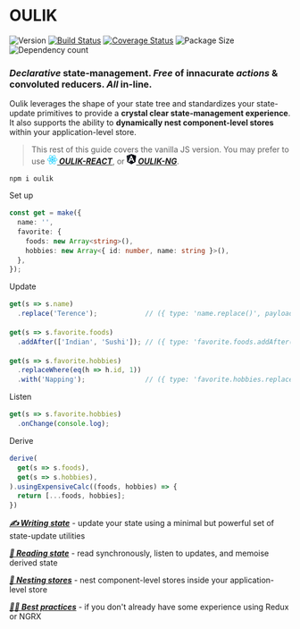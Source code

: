 # OULIK #

![Version](https://img.shields.io/npm/v/oulik.svg)
[![Build Status](https://travis-ci.org/Memeplexx/oulik.svg?branch=master)](https://travis-ci.org/Memeplexx/oulik.svg?branch=master)
[![Coverage Status](https://coveralls.io/repos/github/Memeplexx/oulik/badge.svg?branch=master)](https://coveralls.io/github/Memeplexx/oulik?branch=master)
![Package Size](https://badgen.net/bundlephobia/minzip/oulik)
![Dependency count](https://badgen.net/bundlephobia/dependency-count/oulik)

### *Declarative* state-management. *Free* of innacurate *actions* & convoluted reducers. *All* in-line.

Oulik leverages the shape of your state tree and standardizes your state-update primitives to provide a **crystal clear state-management experience**. It also supports the ability to **dynamically nest component-level stores** within your application-level store.

> This rest of this guide covers the vanilla JS version. You may prefer to use ***[![](./docs/assets/react.png)&nbsp;OULIK-REACT](./docs/readme-react.md)***, or ***[![](./docs/assets/angular.png)&nbsp;OULIK-NG](./docs/readme-ng.md)***.  

```console
npm i oulik
```
Set up
```ts
const get = make({
  name: '',
  favorite: {
    foods: new Array<string>(),
    hobbies: new Array<{ id: number, name: string }>(),
  },
});
```  
Update   
```ts
get(s => s.name)
  .replace('Terence');            // ({ type: 'name.replace()', payload: 'Terence' })

get(s => s.favorite.foods)
  .addAfter(['Indian', 'Sushi']); // ({ type: 'favorite.foods.addAfter()', payload: ['Indian', 'Sushi'] })
  
get(s => s.favorite.hobbies)
  .replaceWhere(eq(h => h.id, 1))
  .with('Napping');               // ({ type: 'favorite.hobbies.replaceWhere(id==1)', payload: 'Napping' })
```
Listen
```ts
get(s => s.favorite.hobbies)
  .onChange(console.log);
```
Derive
```ts
derive(
  get(s => s.foods),
  get(s => s.hobbies),
).usingExpensiveCalc((foods, hobbies) => {
  return [...foods, hobbies];
})
```
***[✍️ Writing state](./docs/readme-write.md)*** - update your state using a minimal but powerful set of state-update utilities

***[📖 Reading state](./docs/readme-read.md)*** - read synchronously, listen to updates, and memoise derived state

***[🥚 Nesting stores](./docs/readme-fetch.md)*** - nest component-level stores inside your application-level store

***[👩‍🎓 Best practices](./docs/best-practices.md)*** - if you don't already have some experience using Redux or NGRX
